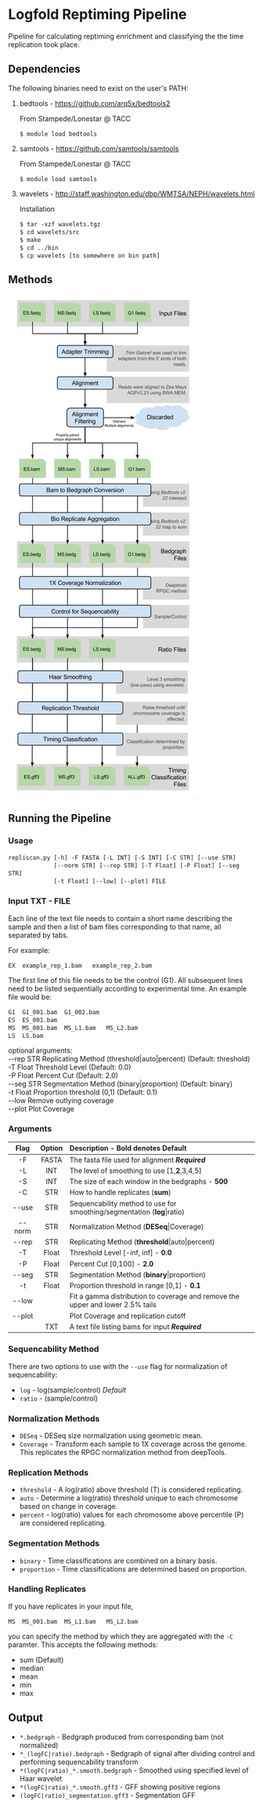 # Logfold Reptiming Pipeline
Pipeline for calculating reptiming enrichment and classifying the the time replication took place.

## Dependencies
The following binaries need to exist on the user's PATH:

1. bedtools - https://github.com/arq5x/bedtools2
   
   From Stampede/Lonestar @ TACC
   ```
   $ module load bedtools
   ```
2. samtools - https://github.com/samtools/samtools
   
   From Stampede/Lonestar @ TACC
   ```
   $ module load samtools
   ```
3. wavelets - http://staff.washington.edu/dbp/WMTSA/NEPH/wavelets.html
   
   Installation
   ```
   $ tar -xzf wavelets.tgz
   $ cd wavelets/src
   $ make
   $ cd ../bin
   $ cp wavelets [to somewhere on bin path]
   ```
## Methods

![Workflow DAG](dag.jpg)

## Running the Pipeline

### Usage
```
repliscan.py [-h] -F FASTA [-L INT] [-S INT] [-C STR] [--use STR]      
             [--norm STR] [--rep STR] [-T Float] [-P Float] [--seg STR]
             [-t Float] [--low] [--plot] FILE
```

### Input TXT - FILE
Each line of the text file needs to contain a short name describing the sample and then a list of bam files corresponding to that name, all separated by tabs.

For example:

```
EX	example_rep_1.bam	example_rep_2.bam
```
The first line of this file needs to be the control (G1). All subsequent lines need to be listed sequentially according to experimental time. An example file would be:
```
G1	G1_001.bam	G1_002.bam
ES	ES_001.bam
MS	MS_001.bam	MS_L1.bam	MS_L2.bam
LS	LS.bam
```
                                                                              
optional arguments:                                                           
  --rep STR   Replicating Method (threshold|auto|percent) (Default: threshold)
  -T Float    Threshold Level (Default: 0.0)                                  
  -P Float    Percent Cut (Default: 2.0)                                      
  --seg STR   Segmentation Method (binary|proportion) (Default: binary)       
  -t Float    Proportion threshold (0,1) (Default: 0.1)                       
  --low       Remove outlying coverage                                        
  --plot      Plot Coverage                                                   


### Arguments

| Flag | Option | Description - Bold denotes Default|
|:----:|:------:|:------------|
|-F|FASTA|The fasta file used for alignment ***Required***|
|-L|INT|The level of smoothing to use \[1,**2**,3,4,5\]|
|-S|INT|The size of each window in the bedgraphs - **500**|
|-C|STR|How to handle replicates \(**sum**\)|
|--use|STR|Sequencability method to use for smoothing/segmentation \(**log**\|ratio\)|
|--norm|STR|Normalization Method \(**DESeq**\|Coverage\)|
|--rep|STR|Replicating Method \(**threshold**\|auto\|percent\)|
|-T|Float|Threshold Level \[-inf, inf\] - **0.0**|
|-P|Float|Percent Cut \[0,100\] - **2.0**|
|--seg|STR|Segmentation Method \(**binary**\|proportion\)|
|-t|Float|Proportion threshold in range \[0,1\] - **0.1**|
|--low| |Fit a gamma distribution to coverage and remove the upper and lower 2.5% tails|
|--plot| |Plot Coverage and replication cutoff|
|  |TXT| A text file listing bams for input ***Required***|

### Sequencability Method
There are two options to use with the `--use` flag for normalization of sequencability:
- `log` - log\(sample/control\) *Default*
- `ratio` - \(sample/control\)

### Normalization Methods
- `DESeq` - DESeq size normalization using geometric mean.
- `Coverage` - Transform each sample to 1X coverage across the genome. This replicates the RPGC normalization method from deepTools.

### Replication Methods
- `threshold` - A log(ratio) above threshold (T) is considered replicating.
- `auto` - Determine a log(ratio) threshold unique to each chromosome based on change in coverage.
- `percent` - log(ratio) values for each chromosome above percentile (P) are considered replicating.

### Segmentation Methods
- `binary` - Time classifications are combined on a binary basis.
- `proportion` - Time classifications are determined based on proportion.

### Handling Replicates
If you have replicates in your input file,
```
MS	MS_001.bam	MS_L1.bam	MS_L2.bam
```
you can specify the method by which they are aggregated with the `-C` paramter. This accepts the following methods:
  - sum (Default)                                    
  - median                                           
  - mean                                             
  - min                                              
  - max                                              

## Output
 - `*.bedgraph` - Bedgraph produced from corresponding bam (not normalized)
 - `*_(logFC|ratio).bedgraph` - Bedgraph of signal after dividing control and performing sequencability transform
 - `*(logFC|ratio)_*.smooth.bedgraph` - Smoothed using specified level of Haar wavelet
 - `*(logFC|ratio)_*.smooth.gff3` - GFF showing positive regions
 - `(logFC|ratio)_segmentation.gff3` -  Segmentation GFF
